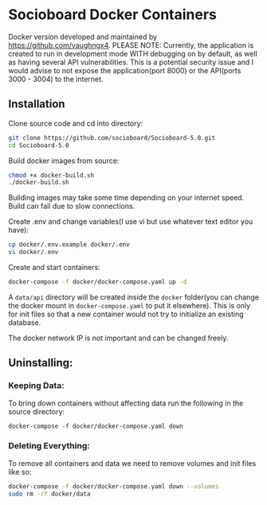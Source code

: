 # Socioboard Docker Containers
Docker version developed and maintained by https://github.com/vaughngx4.
PLEASE NOTE: Currently, the application is created to run in development mode WITH debugging on by default, as well as having several API vulnerabilities. This is a potential security issue and I would advise to not expose the application(port 8000) or the API(ports 3000 - 3004) to the internet.
## Installation
Clone source code and cd into directory:
```bash
git clone https://github.com/socioboard/Socioboard-5.0.git
cd Socioboard-5.0
```

Build docker images from source:
```bash
chmod +x docker-build.sh
./docker-build.sh
```
Building images may take some time depending on your internet speed. Build can fail due to slow connections.

Create .env and change variables(I use vi but use whatever text editor you have):
```bash
cp docker/.env.example docker/.env
vi docker/.env
```

Create and start containers:
```bash
docker-compose -f docker/docker-compose.yaml up -d
```

A `data/api` directory will be created inside the `docker` folder(you can change the docker mount in `docker-compose.yaml` to put it elsewhere). This is only for init files so that a new container would not try to initialize an existing database.

The docker network IP is not important and can be changed freely.

## Uninstalling:
### Keeping Data:
To bring down containers without affecting data run the following in the source directory:
```
docker-compose -f docker/docker-compose.yaml down
```

### Deleting Everything:
To remove all containers and data we need to remove volumes and init files like so:
```bash
docker-compose -f docker/docker-compose.yaml down --volumes
sudo rm -rf docker/data
```
